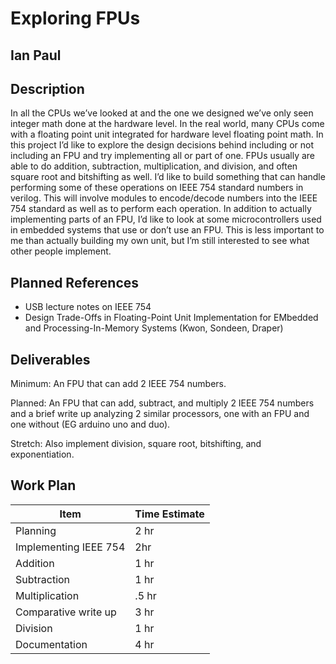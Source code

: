 # Exploring FPUs

## Ian Paul

## Description 

In all the CPUs we’ve looked at and the one we designed we’ve only seen integer math done at the hardware level. In the real world, many CPUs come with a floating point unit integrated for hardware level floating point math. In this project I’d like to explore the design decisions behind including or not including an FPU and try implementing all or part of one.
FPUs usually are able to do addition, subtraction, multiplication, and division, and often square root and bitshifting as well. I’d like to build something that can handle performing some of these operations on IEEE 754 standard numbers in verilog. This will involve modules to encode/decode numbers into the IEEE 754 standard as well as to perform each operation.
In addition to actually implementing parts of an FPU, I’d like to look at some microcontrollers used in embedded systems that use or don’t use an FPU. This is less important to me than actually building my own unit, but I’m still interested to see what other people implement.

## Planned References

- USB lecture notes on IEEE 754
- Design Trade-Offs in Floating-Point Unit Implementation for EMbedded and Processing-In-Memory Systems (Kwon, Sondeen, Draper)

## Deliverables

Minimum: An FPU that can add 2 IEEE 754 numbers.

Planned: An FPU that can add, subtract, and multiply 2 IEEE 754 numbers and a brief write up analyzing 2 similar processors, one with an FPU and one without (EG arduino uno and duo).

Stretch: Also implement division, square root, bitshifting, and exponentiation.

## Work Plan

|Item|Time Estimate|
|----|-------------|
|Planning|2 hr|
|Implementing IEEE 754| 2hr|
|Addition| 1 hr|
|Subtraction| 1 hr|
|Multiplication| .5 hr|
|Comparative write up| 3 hr|
|Division| 1 hr|
|Documentation| 4 hr|

